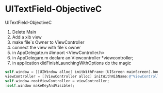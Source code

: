 # UITextField-ObjectiveC
UITextField-ObjectiveC

1. Delete Main
2. Add a xib view
3. make file`s Owner to ViewController
4. connect the view with file´s owner 
5. in AppDelegate.m #import <ViewController.h>
6. in AppDelegare.m declare an Viewcontroller *viewcontroller;
7. in application didFinishLaunchingWithOptions do the magic 

``` objective-c
self.window = [[UIWindow alloc] initWithFrame:[UIScreen mainScreen].bounds];
viewController = [[ViewController alloc] initWithNibName:@"ViewController" bundle:nil];
self.window.rootViewController = viewController;
[self.window makeKeyAndVisible];
```


